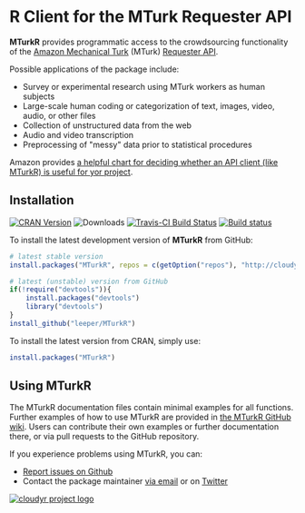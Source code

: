 # R Client for the MTurk Requester API #

**MTurkR** provides programmatic access to the crowdsourcing functionality of the [Amazon Mechanical Turk](https://requester.mturk.com/) (MTurk) [Requester API](http://docs.aws.amazon.com/AWSMechTurk/latest/AWSMturkAPI/Welcome.html).

Possible applications of the package include:

 * Survey or experimental research using MTurk workers as human subjects
 * Large-scale human coding or categorization of text, images, video, audio, or other files
 * Collection of unstructured data from the web
 * Audio and video transcription
 * Preprocessing of "messy" data prior to statistical procedures

Amazon provides [a helpful chart for deciding whether an API client (like MTurkR) is useful for yor project](https://requester.mturk.com/tour/choose_the_right_tool).

## Installation ##

[![CRAN Version](http://www.r-pkg.org/badges/version/MTurkR)](http://cran.r-project.org/package=MTurkR)
![Downloads](http://cranlogs.r-pkg.org/badges/MTurkR)
[![Travis-CI Build Status](https://travis-ci.org/leeper/MTurkR.png?branch=master)](https://travis-ci.org/leeper/MTurkR)
[![Build status](https://ci.appveyor.com/api/projects/status/432l8e6qycnfi8ci?svg=true)](https://ci.appveyor.com/project/leeper/mturkr)

To install the latest development version of **MTurkR** from GitHub:

```R
# latest stable version
install.packages("MTurkR", repos = c(getOption("repos"), "http://cloudyr.github.io/drat"))

# latest (unstable) version from GitHub
if(!require("devtools")){
    install.packages("devtools")
    library("devtools")
}
install_github("leeper/MTurkR")
```

To install the latest version from CRAN, simply use:

```R
install.packages("MTurkR")
```

## Using **MTurkR** ##

The MTurkR documentation files contain minimal examples for all functions. Further examples of how to use MTurkR are provided in [the MTurkR GitHub wiki](https://github.com/leeper/MTurkR/wiki). Users can contribute their own examples or further documentation there, or via pull requests to the GitHub repository.

If you experience problems using MTurkR, you can:
  
  - [Report issues on Github](https://github.com/leeper/MTurkR/issues)
  - Contact the package maintainer [via email](mailto:thosjleeper@gmail.com) or on [Twitter](https://twitter.com/thosjleeper)

[![cloudyr project logo](http://i.imgur.com/JHS98Y7.png)](https://github.com/cloudyr)
